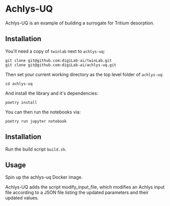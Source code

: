 # Achlys-UQ

Achlys-UQ is an example of building a surrogate for Tritium desorption.

## Installation

You'll need a copy of `twinlab` next to `achlys-uq`:

```shell
git clone git@github.com:digiLab-ai/twinLab.git
git clone git@github.com:digiLab-ai/achlys-uq.git
```

Then set your current working directory as the top level folder of `achlys-uq`:

```shell
cd achlys-uq
```

And install the library and it's dependencies:

```shell
poetry install
```

You can then run the notebooks via:

```shell
poetry run jupyter notebook
```

## Installation

Run the build script `build.sh`.

## Usage

Spin up the achlys-uq Docker image.

Achlys-UQ adds the script modify_input_file, which modifies an Achlys input file according to a JSON file listing the updated parameters and their updated values.
